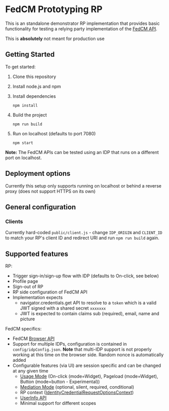 # FedCM Prototyping RP

This is an standalone demonstrator RP implementation that provides basic functionality
for testing a relying party implementation of the [FedCM API](https://fedidcg.github.io/FedCM/).

This is **absolutely** not meant for production use

## Getting Started

To get started:

1. Clone this repository
2. Install node.js and npm
3. Install dependencies

   ```shell
   npm install
   ```

4. Build the project

   ```shell
   npm run build
   ```

5. Run on localhost (defaults to port 7080)

   ```shell
   npm start
   ```

**Note:** The FedCM APIs can be tested using an IDP that runs on a different port on localhost.

## Deployment options

Currently this setup only supports running on localhost or behind a reverse proxy (does not support HTTPS on its own)

## General configuration

### Clients

Currently hard-coded `public/client.js` - change `IDP_ORIGIN` and `CLIENT_ID` to match your RP's client ID and redirect URI and run `npm run build` again.

## Supported features

RP:

- Trigger sign-in/sign-up flow with IDP (defaults to On-click, see below)
- Profile page
- Sign-out of RP
- RP side configuration of FedCM API
- Implementation expects
  - navigator.credentials.get API to resolve to a `token` which is a valid JWT signed with a shared secret `xxxxxxx`
  - JWT is expected to contain claims sub (required), email, name and picture

FedCM specifics:

- FedCM [Browser API](https://fedidcg.github.io/FedCM/#browser-api)
- Support for multiple IDPs, configuration is contained in `config/idpConfig.json`. **Note** that multi-IDP support is not properly working at this time on the browser side. Random nonce is automatically added
- Configurable features (via UI) are session specific and can be changed at any given time
  - [Usage Mode](https://github.com/fedidcg/FedCM/issues/442#issuecomment-1675007152) (On-click (mode=Widget), Pageload (mode=Widget), Button (mode=button - Experimental))
  - [Mediation Mode](https://w3c.github.io/webappsec-credential-management/#dom-credentialrequestoptions-mediation) (optional, silent, required, conditional)
  - RP context ([IdentityCredentialRequestOptionsContext](https://fedidcg.github.io/FedCM/#dom-identityprovider-getuserinfo:~:text=IdentityCredentialRequestOptions%2C%20in%20%C2%A7%E2%80%AF2.2.1-,IdentityCredentialRequestOptionsContext,-%2C%20in%20%C2%A7%E2%80%AF2.2.1))
  - [UserInfo API](https://fedidcg.github.io/FedCM/#dom-identityprovider-getuserinfo)
  - Minimal support for different scopes
